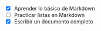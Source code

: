 - [x] Aprender lo básico de Markdown
- [ ] Practicar listas en Markdown
- [x] Escribir un documento completo